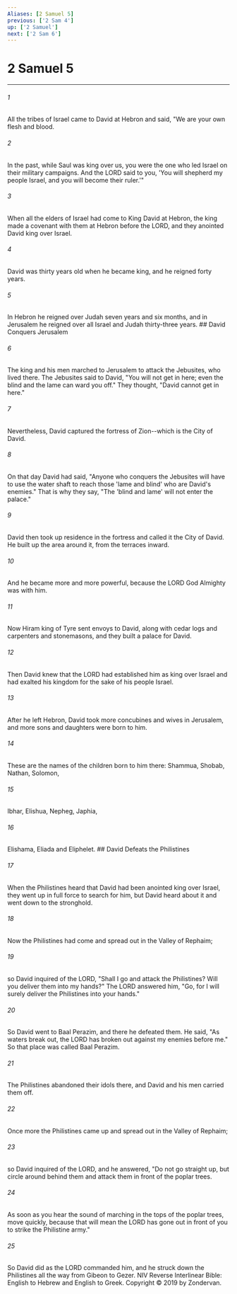 ```yaml
---
Aliases: [2 Samuel 5]
previous: ['2 Sam 4']
up: ['2 Samuel']
next: ['2 Sam 6']
---
```

# 2 Samuel 5

***


###### 1 
All the tribes of Israel came to David at Hebron and said, "We are your own flesh and blood. 

###### 2 
In the past, while Saul was king over us, you were the one who led Israel on their military campaigns. And the LORD said to you, 'You will shepherd my people Israel, and you will become their ruler.'" 

###### 3 
When all the elders of Israel had come to King David at Hebron, the king made a covenant with them at Hebron before the LORD, and they anointed David king over Israel. 

###### 4 
David was thirty years old when he became king, and he reigned forty years. 

###### 5 
In Hebron he reigned over Judah seven years and six months, and in Jerusalem he reigned over all Israel and Judah thirty-three years. ## David Conquers Jerusalem 

###### 6 
The king and his men marched to Jerusalem to attack the Jebusites, who lived there. The Jebusites said to David, "You will not get in here; even the blind and the lame can ward you off." They thought, "David cannot get in here." 

###### 7 
Nevertheless, David captured the fortress of Zion--which is the City of David. 

###### 8 
On that day David had said, "Anyone who conquers the Jebusites will have to use the water shaft to reach those 'lame and blind' who are David's enemies." That is why they say, "The 'blind and lame' will not enter the palace." 

###### 9 
David then took up residence in the fortress and called it the City of David. He built up the area around it, from the terraces inward. 

###### 10 
And he became more and more powerful, because the LORD God Almighty was with him. 

###### 11 
Now Hiram king of Tyre sent envoys to David, along with cedar logs and carpenters and stonemasons, and they built a palace for David. 

###### 12 
Then David knew that the LORD had established him as king over Israel and had exalted his kingdom for the sake of his people Israel. 

###### 13 
After he left Hebron, David took more concubines and wives in Jerusalem, and more sons and daughters were born to him. 

###### 14 
These are the names of the children born to him there: Shammua, Shobab, Nathan, Solomon, 

###### 15 
Ibhar, Elishua, Nepheg, Japhia, 

###### 16 
Elishama, Eliada and Eliphelet. ## David Defeats the Philistines 

###### 17 
When the Philistines heard that David had been anointed king over Israel, they went up in full force to search for him, but David heard about it and went down to the stronghold. 

###### 18 
Now the Philistines had come and spread out in the Valley of Rephaim; 

###### 19 
so David inquired of the LORD, "Shall I go and attack the Philistines? Will you deliver them into my hands?" The LORD answered him, "Go, for I will surely deliver the Philistines into your hands." 

###### 20 
So David went to Baal Perazim, and there he defeated them. He said, "As waters break out, the LORD has broken out against my enemies before me." So that place was called Baal Perazim. 

###### 21 
The Philistines abandoned their idols there, and David and his men carried them off. 

###### 22 
Once more the Philistines came up and spread out in the Valley of Rephaim; 

###### 23 
so David inquired of the LORD, and he answered, "Do not go straight up, but circle around behind them and attack them in front of the poplar trees. 

###### 24 
As soon as you hear the sound of marching in the tops of the poplar trees, move quickly, because that will mean the LORD has gone out in front of you to strike the Philistine army." 

###### 25 
So David did as the LORD commanded him, and he struck down the Philistines all the way from Gibeon to Gezer. NIV Reverse Interlinear Bible: English to Hebrew and English to Greek. Copyright © 2019 by Zondervan.
